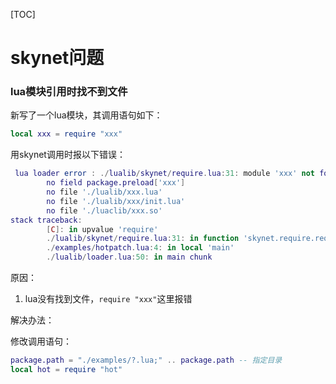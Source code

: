 [TOC]

# skynet问题

### lua模块引用时找不到文件

新写了一个lua模块，其调用语句如下：

```lua
local xxx = require "xxx"
```

用skynet调用时报以下错误：

```lua
 lua loader error : ./lualib/skynet/require.lua:31: module 'xxx' not found:
        no field package.preload['xxx']
        no file './lualib/xxx.lua'
        no file './lualib/xxx/init.lua'
        no file './luaclib/xxx.so'
stack traceback:
        [C]: in upvalue 'require'
        ./lualib/skynet/require.lua:31: in function 'skynet.require.require'
        ./examples/hotpatch.lua:4: in local 'main'
        ./lualib/loader.lua:50: in main chunk
```

原因：

1. lua没有找到文件，`require "xxx"`这里报错

解决办法：

修改调用语句：

```lua
package.path = "./examples/?.lua;" .. package.path -- 指定目录
local hot = require "hot"
```



